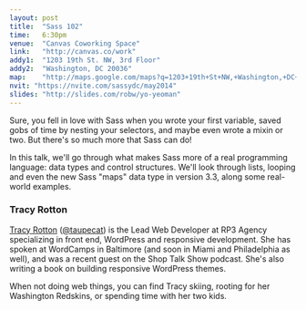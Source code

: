 ```yaml
---
layout: post
title:  "Sass 102"
time:   6:30pm
venue:  "Canvas Coworking Space"
link:   "http://canvas.co/work"
addy1:  "1203 19th St. NW, 3rd Floor"
addy2:  "Washington, DC 20036"
map:    "http://maps.google.com/maps?q=1203+19th+St+NW,+Washington,+DC+20036"
nvit: "https://nvite.com/sassydc/may2014"
slides: "http://slides.com/robw/yo-yeoman"
---
```


Sure, you fell in love with Sass when you wrote your first variable, saved gobs of time by nesting your selectors, and maybe even wrote a mixin or two. But there's so much more that Sass can do!

In this talk, we'll go through what makes Sass more of a real programming language: data types and control structures. We'll look through lists, looping and even the new Sass "maps" data type in version 3.3, along some real-world examples.

### Tracy Rotton

[Tracy Rotton](http://www.taupecat.com/) ([@taupecat](https://twitter.com/taupecat)) is the Lead Web Developer at RP3 Agency specializing in front end, WordPress and responsive development. She has spoken at WordCamps in Baltimore (and soon in Miami and Philadelphia as well), and was a recent guest on the Shop Talk Show podcast. She's also writing a book on building responsive WordPress themes.

When not doing web things, you can find Tracy skiing, rooting for her Washington Redskins, or spending time with her two kids.
